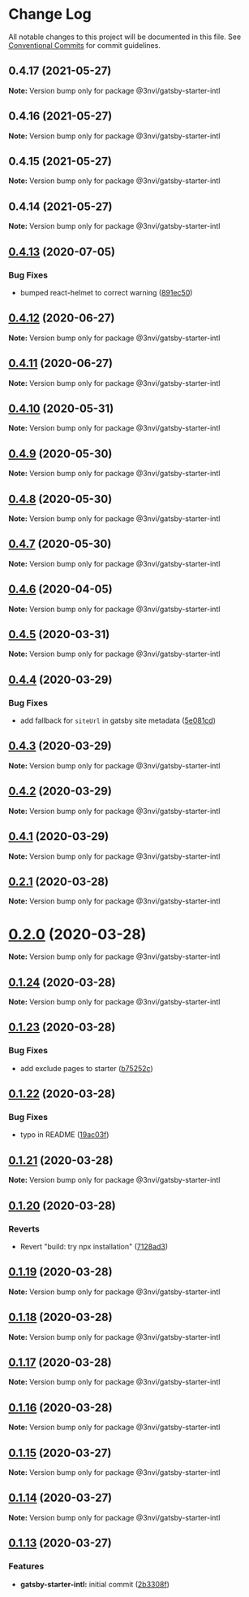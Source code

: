 # Change Log

All notable changes to this project will be documented in this file.
See [Conventional Commits](https://conventionalcommits.org) for commit guidelines.

## 0.4.17 (2021-05-27)

**Note:** Version bump only for package @3nvi/gatsby-starter-intl





## 0.4.16 (2021-05-27)

**Note:** Version bump only for package @3nvi/gatsby-starter-intl





## 0.4.15 (2021-05-27)

**Note:** Version bump only for package @3nvi/gatsby-starter-intl





## 0.4.14 (2021-05-27)

**Note:** Version bump only for package @3nvi/gatsby-starter-intl





## [0.4.13](https://github.com/3nvi/gatsby-intl/compare/v0.4.12...v0.4.13) (2020-07-05)


### Bug Fixes

* bumped react-helmet to correct warning ([891ec50](https://github.com/3nvi/gatsby-intl/commit/891ec5012c733a1cf3522ac57ffd35f9e4962c1c))





## [0.4.12](https://github.com/3nvi/gatsby-intl/compare/v0.4.11...v0.4.12) (2020-06-27)

**Note:** Version bump only for package @3nvi/gatsby-starter-intl





## [0.4.11](https://github.com/3nvi/gatsby-intl/compare/v0.4.10...v0.4.11) (2020-06-27)

**Note:** Version bump only for package @3nvi/gatsby-starter-intl





## [0.4.10](https://github.com/3nvi/gatsby-intl/compare/v0.4.9...v0.4.10) (2020-05-31)

**Note:** Version bump only for package @3nvi/gatsby-starter-intl





## [0.4.9](https://github.com/3nvi/gatsby-intl/compare/v0.4.8...v0.4.9) (2020-05-30)

**Note:** Version bump only for package @3nvi/gatsby-starter-intl

## [0.4.8](https://github.com/3nvi/gatsby-intl/compare/v0.4.7...v0.4.8) (2020-05-30)

**Note:** Version bump only for package @3nvi/gatsby-starter-intl

## [0.4.7](https://github.com/3nvi/gatsby-intl/compare/v0.4.6...v0.4.7) (2020-05-30)

**Note:** Version bump only for package @3nvi/gatsby-starter-intl

## [0.4.6](https://github.com/3nvi/gatsby-intl/compare/v0.4.5...v0.4.6) (2020-04-05)

**Note:** Version bump only for package @3nvi/gatsby-starter-intl

## [0.4.5](https://github.com/3nvi/gatsby-intl/compare/v0.4.4...v0.4.5) (2020-03-31)

**Note:** Version bump only for package @3nvi/gatsby-starter-intl

## [0.4.4](https://github.com/3nvi/gatsby-intl/compare/v0.4.3...v0.4.4) (2020-03-29)

### Bug Fixes

- add fallback for `siteUrl` in gatsby site metadata ([5e081cd](https://github.com/3nvi/gatsby-intl/commit/5e081cd19e4e22e1aa07b6b3953edb60ba84b0fb))

## [0.4.3](https://github.com/3nvi/gatsby-intl/compare/v0.4.2...v0.4.3) (2020-03-29)

**Note:** Version bump only for package @3nvi/gatsby-starter-intl

## [0.4.2](https://github.com/3nvi/gatsby-intl/compare/v0.4.1...v0.4.2) (2020-03-29)

**Note:** Version bump only for package @3nvi/gatsby-starter-intl

## [0.4.1](https://github.com/3nvi/gatsby-intl/compare/v0.4.0...v0.4.1) (2020-03-29)

**Note:** Version bump only for package @3nvi/gatsby-starter-intl

## [0.2.1](https://github.com/3nvi/gatsby-intl/compare/v0.2.0...v0.2.1) (2020-03-28)

**Note:** Version bump only for package @3nvi/gatsby-starter-intl

# [0.2.0](https://github.com/3nvi/gatsby-intl/compare/v0.1.24...v0.2.0) (2020-03-28)

**Note:** Version bump only for package @3nvi/gatsby-starter-intl

## [0.1.24](https://github.com/3nvi/gatsby-intl/compare/v0.1.23...v0.1.24) (2020-03-28)

**Note:** Version bump only for package @3nvi/gatsby-starter-intl

## [0.1.23](https://github.com/3nvi/gatsby-intl/compare/v0.1.22...v0.1.23) (2020-03-28)

### Bug Fixes

- add exclude pages to starter ([b75252c](https://github.com/3nvi/gatsby-intl/commit/b75252c56ca17bb515570338b38187f3327acee1))

## [0.1.22](https://github.com/3nvi/gatsby-intl/compare/v0.1.21...v0.1.22) (2020-03-28)

### Bug Fixes

- typo in README ([19ac03f](https://github.com/3nvi/gatsby-intl/commit/19ac03f2c7d28dfd4669a8697b9ae95f1b95c417))

## [0.1.21](https://github.com/3nvi/gatsby-intl/compare/v0.1.20...v0.1.21) (2020-03-28)

**Note:** Version bump only for package @3nvi/gatsby-starter-intl

## [0.1.20](https://github.com/3nvi/gatsby-intl/compare/v0.1.19...v0.1.20) (2020-03-28)

### Reverts

- Revert "build: try npx installation" ([7128ad3](https://github.com/3nvi/gatsby-intl/commit/7128ad3e65e35659834bde98ec2d81f9e51cf0cf))

## [0.1.19](https://github.com/3nvi/gatsby-intl/compare/v0.1.18...v0.1.19) (2020-03-28)

**Note:** Version bump only for package @3nvi/gatsby-starter-intl

## [0.1.18](https://github.com/3nvi/gatsby-intl/compare/v0.1.17...v0.1.18) (2020-03-28)

**Note:** Version bump only for package @3nvi/gatsby-starter-intl

## [0.1.17](https://github.com/3nvi/gatsby-intl/compare/v0.1.16...v0.1.17) (2020-03-28)

**Note:** Version bump only for package @3nvi/gatsby-starter-intl

## [0.1.16](https://github.com/3nvi/gatsby-intl/compare/v0.1.15...v0.1.16) (2020-03-28)

**Note:** Version bump only for package @3nvi/gatsby-starter-intl

## [0.1.15](https://github.com/3nvi/gatsby-intl/compare/v0.1.14...v0.1.15) (2020-03-27)

**Note:** Version bump only for package @3nvi/gatsby-starter-intl

## [0.1.14](https://github.com/3nvi/gatsby-intl/compare/v0.1.13...v0.1.14) (2020-03-27)

**Note:** Version bump only for package @3nvi/gatsby-starter-intl

## [0.1.13](https://github.com/3nvi/gatsby-intl/compare/v0.1.12...v0.1.13) (2020-03-27)

### Features

- **gatsby-starter-intl:** initial commit ([2b3308f](https://github.com/3nvi/gatsby-intl/commit/2b3308fc02a2fb958c1f2ec9fe6a38c5201a2ba0))
